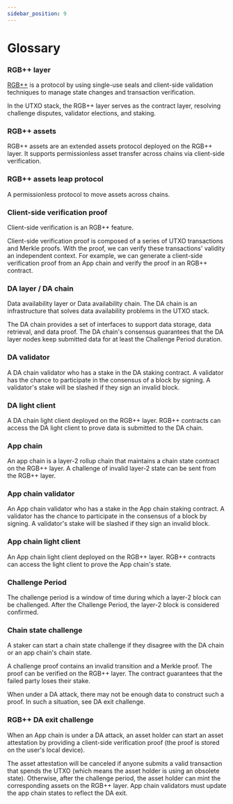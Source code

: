 ```yaml
---
sidebar_position: 9
---
```


# Glossary

### RGB++ layer

[RGB++](https://github.com/ckb-cell/RGBPlusPlus-design/blob/main/docs/light-paper-en.md) is a protocol by using single-use seals and client-side validation techniques to manage state changes and transaction verification.

In the UTXO stack, the RGB++ layer serves as the contract layer, resolving challenge disputes, validator elections, and staking.

### RGB++ assets

RGB++ assets are an extended assets protocol deployed on the RGB++ layer. It supports permissionless asset transfer across chains via client-side verification.

### RGB++ assets leap protocol

A permissionless protocol to move assets across chains.

### Client-side verification proof

Client-side verification is an RGB++ feature.

Client-side verification proof is composed of a series of UTXO transactions and Merkle proofs. With the proof, we can verify these transactions' validity an independent context. For example, we can generate a client-side verification proof from an App chain and verify the proof in an RGB++ contract.

### DA layer / DA chain

Data availability layer or Data availability chain. The DA chain is an infrastructure that solves data availability problems in the UTXO stack.

The DA chain provides a set of interfaces to support data storage, data retrieval, and data proof. The DA chain's consensus guarantees that the DA layer nodes keep submitted data for at least the Challenge Period duration.

### DA validator

A DA chain validator who has a stake in the DA staking contract. A validator has the chance to participate in the consensus of a block by signing. A validator's stake will be slashed if they sign an invalid block.

### DA light client

A DA chain light client deployed on the RGB++ layer. RGB++ contracts can access the DA light client to prove data is submitted to the DA chain.

### App chain

An app chain is a layer-2 rollup chain that maintains a chain state contract on the RGB++ layer. A challenge of invalid layer-2 state can be sent from the RGB++ layer.


### App chain validator

An App chain validator who has a stake in the App chain staking contract. A validator has the chance to participate in the consensus of a block by signing. A validator's stake will be slashed if they sign an invalid block.

### App chain light client

An App chain light client deployed on the RGB++ layer. RGB++ contracts can access the light client to prove the App chain's state.

### Challenge Period

The challenge period is a window of time during which a layer-2 block can be challenged. After the Challenge Period, the layer-2 block is considered confirmed.


### Chain state challenge

A staker can start a chain state challenge if they disagree with the DA chain or an app chain's chain state.

A challenge proof contains an invalid transition and a Merkle proof. The proof can be verified on the RGB++ layer. The contract guarantees that the failed party loses their stake.

When under a DA attack, there may not be enough data to construct such a proof. In such a situation, see DA exit challenge.

### RGB++ DA exit challenge

When an App chain is under a DA attack, an asset holder can start an asset attestation by providing a client-side verification proof (the proof is stored on the user's local device).

The asset attestation will be canceled if anyone submits a valid transaction that spends the UTXO (which means the asset holder is using an obsolete state). Otherwise, after the challenge period, the asset holder can mint the corresponding assets on the RGB++ layer. App chain validators must update the app chain states to reflect the DA exit.
